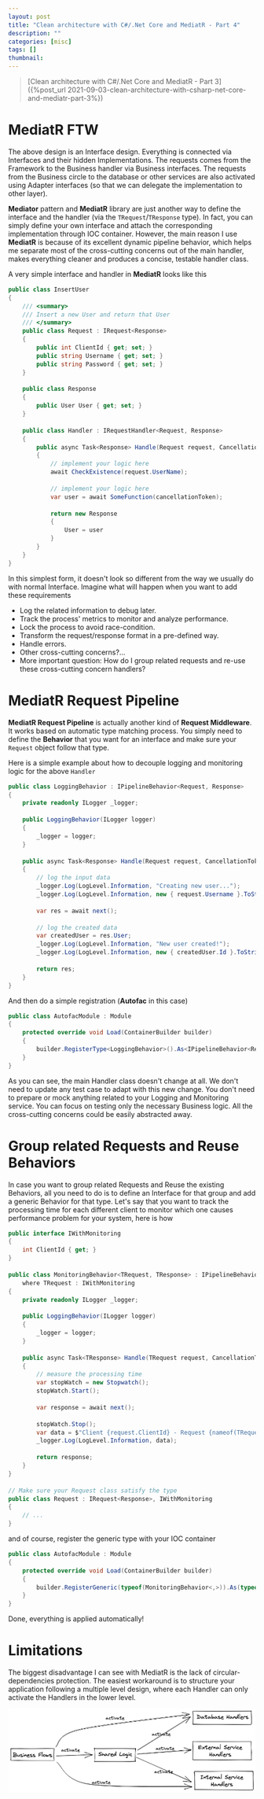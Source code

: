 ```yaml
---
layout: post
title: "Clean architecture with C#/.Net Core and MediatR - Part 4"
description: ""
categories: [misc]
tags: []
thumbnail:
---
```


> [Clean architecture with C#/.Net Core and MediatR - Part 3]({%post_url 2021-09-03-clean-architecture-with-csharp-net-core-and-mediatr-part-3%})

# MediatR FTW

The above design is an Interface design. Everything is connected via Interfaces and their hidden
Implementations. The requests comes from the Framework to the Business handler via Business
interfaces. The requests from the Business circle to the database or other services are also activated
using Adapter interfaces (so that we can delegate the implementation to other layer).

**Mediator** pattern and **MediatR** library are just another way to define the interface and the
handler (via the `TRequest`/`TResponse` type). In fact, you can simply define your own interface and
attach the corresponding implementation through IOC container. However, the main reason I use
**MediatR** is because of its excellent dynamic pipeline behavior, which helps me separate most of the
cross-cutting concerns out of the main handler, makes everything cleaner and produces a concise,
testable handler class.

A very simple interface and handler in **MediatR** looks like this

```csharp
public class InsertUser
{
    /// <summary>
    /// Insert a new User and return that User
    /// </summary>
    public class Request : IRequest<Response>
    {
        public int ClientId { get; set; }
        public string Username { get; set; }
        public string Password { get; set; }
    }

    public class Response
    {
        public User User { get; set; }
    }

    public class Handler : IRequestHandler<Request, Response>
    {
        public async Task<Response> Handle(Request request, CancellationToken cancellationToken)
        {
            // implement your logic here
            await CheckExistence(request.UserName);

            // implement your logic here
            var user = await SomeFunction(cancellationToken);

            return new Response
            {
                User = user
            }
        }
    }
}
```

In this simplest form, it doesn't look so different from the way we usually do with normal
Interface. Imagine what will happen when you want to add these requirements
- Log the related information to debug later.
- Track the process' metrics to monitor and analyze performance.
- Lock the process to avoid race-condition.
- Transform the request/response format in a pre-defined way.
- Handle errors.
- Other cross-cutting concerns?...
- More important question: How do I group related requests and re-use these cross-cutting
  concern handlers?

# MediatR Request Pipeline

**MediatR Request Pipeline** is actually another kind of **Request Middleware**. It works based on automatic
type matching process. You simply need to define the **Behavior** that you want for an interface and make
sure your `Request` object follow that type.

Here is a simple example about how to decouple logging and monitoring logic for the above `Handler`

```csharp
public class LoggingBehavior : IPipelineBehavior<Request, Response>
{
    private readonly ILogger _logger;

    public LoggingBehavior(ILogger logger)
    {
        _logger = logger;
    }

    public async Task<Response> Handle(Request request, CancellationToken cancellationToken, RequestHandlerDelegate<Response> next)
    {
        // log the input data
        _logger.Log(LogLevel.Information, "Creating new user...");
        _logger.Log(LogLevel.Information, new { request.Username }.ToString());

        var res = await next();

        // log the created data
        var createdUser = res.User;
        _logger.Log(LogLevel.Information, "New user created!");
        _logger.Log(LogLevel.Information, new { createdUser.Id }.ToString());

        return res;
    }
}
```

And then do a simple registration (**Autofac** in this case)

```csharp
public class AutofacModule : Module
{
    protected override void Load(ContainerBuilder builder)
    {
        builder.RegisterType<LoggingBehavior>().As<IPipelineBehavior<Request, Response>>();
    }
}
```

As you can see, the main Handler class doesn't change at all. We don't need to update any test case
to adapt with this new change. You don't need to prepare or mock anything related to your Logging
and Monitoring service. You can focus on testing only the necessary Business logic. All the
cross-cutting concerns could be easily abstracted away.

# Group related Requests and Reuse Behaviors

In case you want to group related Requests and Reuse the existing Behaviors, all you need to do is
to define an Interface for that group and add a generic Behavior for that type. Let's say that you
want to track the processing time for each different client to monitor which one causes performance
problem for your system, here is how

```csharp
public interface IWithMonitoring
{
    int ClientId { get; }
}

public class MonitoringBehavior<TRequest, TResponse> : IPipelineBehavior<TRequest, TResponse>
    where TRequest : IWithMonitoring
{
    private readonly ILogger _logger;

    public LoggingBehavior(ILogger logger)
    {
        _logger = logger;
    }

    public async Task<TResponse> Handle(TRequest request, CancellationToken cancellationToken, RequestHandlerDelegate<TResponse> next)
    {
        // measure the processing time
        var stopWatch = new Stopwatch();
        stopWatch.Start();

        var response = await next();

        stopWatch.Stop();
        var data = $"Client {request.ClientId} - Request {nameof(TRequest)} - Time: {stopWatch.ElapsedMilliseconds}";
        _logger.Log(LogLevel.Information, data);

        return response;
    }
}

// Make sure your Request class satisfy the type
public class Request : IRequest<Response>, IWithMonitoring
{
    // ...
}
```

and of course, register the generic type with your IOC container

```csharp
public class AutofacModule : Module
{
    protected override void Load(ContainerBuilder builder)
    {
        builder.RegisterGeneric(typeof(MonitoringBehavior<,>)).As(typeof(IPipelineBehavior<,>));
    }
}
```

Done, everything is applied automatically!

# Limitations

The biggest disadvantage I can see with MediatR is the lack of circular-dependencies protection. The
easiest workaround is to structure your application following a multiple level design, where each
Handler can only activate the Handlers in the lower level.

![Multi Level](/files/2021-07-13-clean-architecture/multi-level.png)
